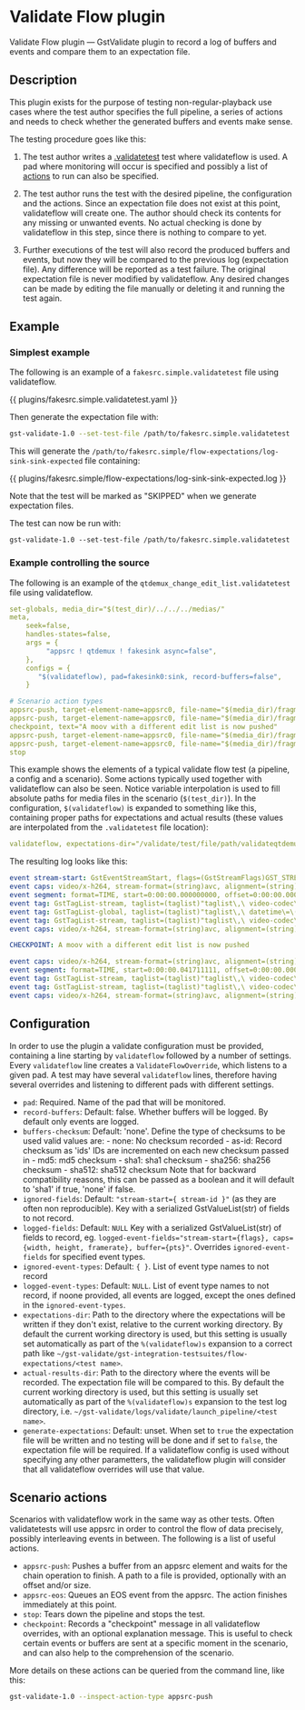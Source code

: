 # Validate Flow plugin

Validate Flow plugin — GstValidate plugin to record a log of buffers and
events and compare them to an expectation file.

## Description

This plugin exists for the purpose of testing non-regular-playback use cases
where the test author specifies the full pipeline, a series of actions and needs
to check whether the generated buffers and events make sense.

The testing procedure goes like this:

1. The test author writes a [.validatetest](gst-validate-test-file.md) test
   where validateflow is used. A pad where monitoring will occur is specified
   and possibly a list of [actions](gst-validate-action-types.md) to run can
   also be specified.

2. The test author runs the test with the desired pipeline, the configuration
   and the actions. Since an expectation file does not exist at
   this point, validateflow will create one. The author should check its
   contents for any missing or unwanted events. No actual checking is done by
   validateflow in this step, since there is nothing to compare to yet.

3. Further executions of the test will also record the produced buffers and
   events, but now they will be compared to the previous log (expectation file).
   Any difference will be reported as a test failure. The original expectation
   file is never modified by validateflow. Any desired changes can be made by
   editing the file manually or deleting it and running the test again.

## Example

### Simplest example

The following is an example of a `fakesrc.simple.validatetest` file using
validateflow.

{{ plugins/fakesrc.simple.validatetest.yaml }}

Then generate the expectation file with:

``` bash
gst-validate-1.0 --set-test-file /path/to/fakesrc.simple.validatetest
```

This will generate the
`/path/to/fakesrc.simple/flow-expectations/log-sink-sink-expected` file
containing:

{{ plugins/fakesrc.simple/flow-expectations/log-sink-sink-expected.log }}

Note that the test will be marked as "SKIPPED" when we generate expectation
files.

The test can now be run with:

```
gst-validate-1.0 --set-test-file /path/to/fakesrc.simple.validatetest
```

### Example controlling the source

The following is an example of the `qtdemux_change_edit_list.validatetest` file using validateflow.

``` yaml
set-globals, media_dir="$(test_dir)/../../../medias/"
meta,
    seek=false,
    handles-states=false,
    args = {
         "appsrc ! qtdemux ! fakesink async=false",
    },
    configs = {
       "$(validateflow), pad=fakesink0:sink, record-buffers=false",
    }

# Scenario action types
appsrc-push, target-element-name=appsrc0, file-name="$(media_dir)/fragments/car-20120827-85.mp4/init.mp4"
appsrc-push, target-element-name=appsrc0, file-name="$(media_dir)/fragments/car-20120827-85.mp4/media1.mp4"
checkpoint, text="A moov with a different edit list is now pushed"
appsrc-push, target-element-name=appsrc0, file-name="$(media_dir)/fragments/car-20120827-86.mp4/init.mp4"
appsrc-push, target-element-name=appsrc0, file-name="$(media_dir)/fragments/car-20120827-86.mp4/media2.mp4"
stop
```

This example shows the elements of a typical validate flow test (a pipeline, a
config and a scenario). Some actions typically used together with validateflow
can also be seen. Notice variable interpolation is used to fill absolute paths
for media files in the scenario (`$(test_dir)`). In the configuration,
`$(validateflow)` is expanded to something like this, containing proper paths
for expectations and actual results (these values are interpolated from the
`.validatetest` file location):

``` yaml
validateflow, expectations-dir="/validate/test/file/path/validateqtdemux_change_edit_list/flow-expectations/", actual-results-dir="$(GST_VALIDATE_LOGSDIR)/logs/validate/launch_pipeline/qtdemux_change_edit_list"
```

The resulting log looks like this:

``` yaml
event stream-start: GstEventStreamStart, flags=(GstStreamFlags)GST_STREAM_FLAG_NONE, group-id=(uint)1;
event caps: video/x-h264, stream-format=(string)avc, alignment=(string)au, level=(string)2.1, profile=(string)main, codec_data=(buffer)014d4015ffe10016674d4015d901b1fe4e1000003e90000bb800f162e48001000468eb8f20, width=(int)426, height=(int)240, pixel-aspect-ratio=(fraction)1/1;
event segment: format=TIME, start=0:00:00.000000000, offset=0:00:00.000000000, stop=none, time=0:00:00.000000000, base=0:00:00.000000000, position=0:00:00.000000000
event tag: GstTagList-stream, taglist=(taglist)"taglist\,\ video-codec\=\(string\)\"H.264\\\ /\\\ AVC\"\;";
event tag: GstTagList-global, taglist=(taglist)"taglist\,\ datetime\=\(datetime\)2012-08-27T01:00:50Z\,\ container-format\=\(string\)\"ISO\\\ fMP4\"\;";
event tag: GstTagList-stream, taglist=(taglist)"taglist\,\ video-codec\=\(string\)\"H.264\\\ /\\\ AVC\"\;";
event caps: video/x-h264, stream-format=(string)avc, alignment=(string)au, level=(string)2.1, profile=(string)main, codec_data=(buffer)014d4015ffe10016674d4015d901b1fe4e1000003e90000bb800f162e48001000468eb8f20, width=(int)426, height=(int)240, pixel-aspect-ratio=(fraction)1/1, framerate=(fraction)24000/1001;

CHECKPOINT: A moov with a different edit list is now pushed

event caps: video/x-h264, stream-format=(string)avc, alignment=(string)au, level=(string)3, profile=(string)main, codec_data=(buffer)014d401effe10016674d401ee8805017fcb0800001f480005dc0078b168901000468ebaf20, width=(int)640, height=(int)360, pixel-aspect-ratio=(fraction)1/1;
event segment: format=TIME, start=0:00:00.041711111, offset=0:00:00.000000000, stop=none, time=0:00:00.000000000, base=0:00:00.000000000, position=0:00:00.041711111
event tag: GstTagList-stream, taglist=(taglist)"taglist\,\ video-codec\=\(string\)\"H.264\\\ /\\\ AVC\"\;";
event tag: GstTagList-stream, taglist=(taglist)"taglist\,\ video-codec\=\(string\)\"H.264\\\ /\\\ AVC\"\;";
event caps: video/x-h264, stream-format=(string)avc, alignment=(string)au, level=(string)3, profile=(string)main, codec_data=(buffer)014d401effe10016674d401ee8805017fcb0800001f480005dc0078b168901000468ebaf20, width=(int)640, height=(int)360, pixel-aspect-ratio=(fraction)1/1, framerate=(fraction)24000/1001;
```

## Configuration

In order to use the plugin a validate configuration must be provided,
containing a line starting by `validateflow` followed by a number of settings.
Every `validateflow` line creates a `ValidateFlowOverride`, which listens to a
given pad. A test may have several `validateflow` lines, therefore having
several overrides and listening to different pads with different settings.

 * `pad`: Required. Name of the pad that will be monitored.
 * `record-buffers`: Default: false. Whether buffers will be logged. By default
   only events are logged.
 * `buffers-checksum`: Default: 'none'. Define the type of checksums to be used
   valid values are:
       - none: No checksum recorded
       - as-id: Record checksum as 'ids' IDs are incremented on each new checksum
         passed in
       - md5: md5 checksum
       - sha1: sha1 checksum
       - sha256: sha256 checksum
       - sha512: sha512 checksum
    Note that for backward compatibility reasons, this can be passed as a boolean
    and it will default to 'sha1' if true, 'none' if false.
 * `ignored-fields`: Default: `"stream-start={ stream-id }"` (as they are often
   non reproducible). Key with a serialized GstValueList(str) of fields to not
   record.
 * `logged-fields`: Default: `NULL` Key with a serialized GstValueList(str) of
   fields to record, eg. `logged-event-fields="stream-start={flags},
   caps={width, height, framerate}, buffer={pts}"`. Overrides
   `ignored-event-fields` for specified event types.
 * `ignored-event-types`: Default: `{ }`. List of event type names to not record
 * `logged-event-types`: Default: `NULL`. List of event type names to not
   record, if noone provided, all events are logged, except the ones defined in
   the `ignored-event-types`.
 * `expectations-dir`: Path to the directory where the expectations will be
   written if they don't exist, relative to the current working directory. By
   default the current working directory is used, but this setting is usually
   set automatically as part of the `%(validateflow)s` expansion to a correct
   path like `~/gst-validate/gst-integration-testsuites/flow-expectations/<test
   name>`.
 * `actual-results-dir`: Path to the directory where the events will be
   recorded. The expectation file will be compared to this. By default the
   current working directory is used, but this setting is usually set
   automatically as part of the `%(validateflow)s` expansion to the test log
   directory, i.e. `~/gst-validate/logs/validate/launch_pipeline/<test name>`.
 * `generate-expectations`: Default: unset. When set to `true` the expectation
   file will be written and no testing will be done and if set to `false`,
   the expectation file will be required. If a validateflow config is
   used without specifying any other parametters, the validateflow plugin will
   consider that all validateflow overrides will use that value.


## Scenario actions

Scenarios with validateflow work in the same way as other tests. Often
validatetests will use appsrc in order to control the flow of data precisely,
possibly interleaving events in between. The following is a list of useful
actions.

 * `appsrc-push`: Pushes a buffer from an appsrc element and waits for the chain
   operation to finish. A path to a file is provided, optionally with an offset
   and/or size.
 * `appsrc-eos`: Queues an EOS event from the appsrc. The action finishes
   immediately at this point.
 * `stop`: Tears down the pipeline and stops the test.
 * `checkpoint`: Records a "checkpoint" message in all validateflow overrides,
   with an optional explanation message. This is useful to check certain events
   or buffers are sent at a specific moment in the scenario, and can also help
   to the comprehension of the scenario.

More details on these actions can be queried from the command line, like this:

``` bash
gst-validate-1.0 --inspect-action-type appsrc-push
```

